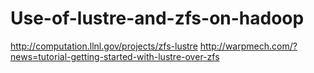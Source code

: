 # Use-of-lustre-and-zfs-on-hadoop


http://computation.llnl.gov/projects/zfs-lustre
http://warpmech.com/?news=tutorial-getting-started-with-lustre-over-zfs
